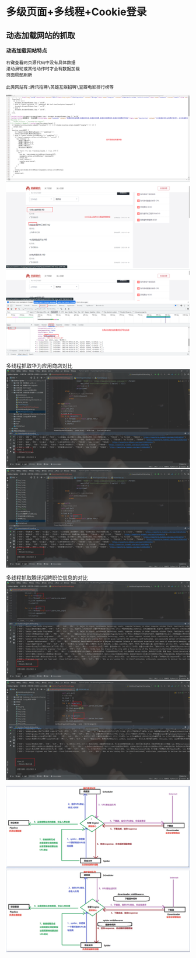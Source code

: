# 多级页面+多线程+Cookie登录


## 动态加载网站的抓取
**动态加载网站特点**
```text
右键查看网页源代码中没有具体数据
滚动滑轮或其他动作时才会有数据加载
页面局部刷新

此类网站有:腾讯招聘\英雄互娱招聘\豆瓣电影排行榜等
```
![img_1.png](../Image/img_12.png)
![img_1.png](../Image/img_13.png)
![img_1.png](../Image/img_14.png)


多线程抓取华为应用商店对比
![img_15.png](img_15.png)
![img_16.png](img_16.png)



多线程抓取腾讯招聘职位信息的对比
![img_17.png](img_17.png)
![img_18.png](img_18.png)







![img.png](../Image/img_19.png)
![img_1.png](../Image/img_20.png)





















